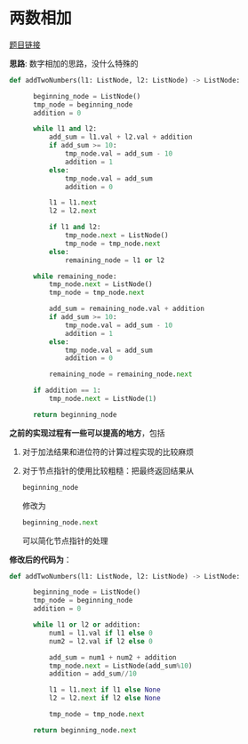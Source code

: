 # 两数相加

[题目链接](https://leetcode-cn.com/problems/add-two-numbers/)

**思路**: 数字相加的思路，没什么特殊的


```python
def addTwoNumbers(l1: ListNode, l2: ListNode) -> ListNode:

      beginning_node = ListNode()
      tmp_node = beginning_node
      addition = 0

      while l1 and l2:
          add_sum = l1.val + l2.val + addition
          if add_sum >= 10:
              tmp_node.val = add_sum - 10
              addition = 1
          else:
              tmp_node.val = add_sum
              addition = 0

          l1 = l1.next
          l2 = l2.next

          if l1 and l2:
              tmp_node.next = ListNode()
              tmp_node = tmp_node.next
          else:
              remaining_node = l1 or l2

      while remaining_node:
          tmp_node.next = ListNode()
          tmp_node = tmp_node.next

          add_sum = remaining_node.val + addition
          if add_sum >= 10:
              tmp_node.val = add_sum - 10
              addition = 1
          else:
              tmp_node.val = add_sum
              addition = 0

          remaining_node = remaining_node.next

      if addition == 1:
          tmp_node.next = ListNode(1)

      return beginning_node
```

**之前的实现过程有一些可以提高的地方**，包括

1. 对于加法结果和进位符的计算过程实现的比较麻烦
2. 对于节点指针的使用比较粗糙：把最终返回结果从

     ```python
     beginning_node
     ```
     
     修改为
     
      ```python
     beginning_node.next
     ```
     
     可以简化节点指针的处理
     
**修改后的代码为**：


```python
def addTwoNumbers(l1: ListNode, l2: ListNode) -> ListNode:

      beginning_node = ListNode()
      tmp_node = beginning_node
      addition = 0

      while l1 or l2 or addition:
          num1 = l1.val if l1 else 0
          num2 = l2.val if l2 else 0

          add_sum = num1 + num2 + addition
          tmp_node.next = ListNode(add_sum%10)
          addition = add_sum//10

          l1 = l1.next if l1 else None
          l2 = l2.next if l2 else None

          tmp_node = tmp_node.next

      return beginning_node.next
```
